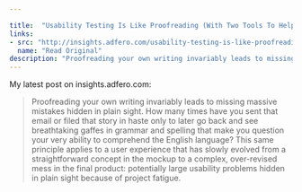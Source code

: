 ```yaml
---

title:  "Usability Testing Is Like Proofreading (With Two Tools To Help You Get Started)"
links: 
- src: "http://insights.adfero.com/usability-testing-is-like-proofreading-with-two-tools-to-help-you-get-started/"
  name: "Read Original"
description: "Proofreading your own writing invariably leads to missing massive mistakes hidden in plain sight. How many times have you sent that email or filed that story in haste only to later go back and see breathtaking gaffes in grammar and spelling that make you question your very ability to comprehend the English language? This same principle applies to a user experience that has slowly evolved from a straightforward concept in the mockup to a complex, over-revised mess in the final product: potentially large usability problems hidden in plain sight because of project fatigue."
---
```


My latest post on insights.adfero.com:

> Proofreading your own writing invariably leads to missing massive mistakes hidden in plain sight. How many times have you sent that email or filed that story in haste only to later go back and see breathtaking gaffes in grammar and spelling that make you question your very ability to comprehend the English language? This same principle applies to a user experience that has slowly evolved from a straightforward concept in the mockup to a complex, over-revised mess in the final product: potentially large usability problems hidden in plain sight because of project fatigue.
